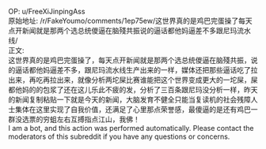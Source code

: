 
OP: u/FreeXiJinpingAss  
原始地址: /r/FakeYoumo/comments/1ep75ew/这世界真的是鸡巴完蛋操了每天点开新闻就是那两个选总统儍逼在脑殘共振说的逼话都他妈逼差不多跟尼玛流水线/  
正文:  
这世界真的是鸡巴完蛋操了，每天点开新闻就是那两个选总统儍逼在脑殘共振，说的逼话都他妈逼差不多，跟尼玛流水线生产出来的一样，媒体还把那些逼话吃了拉出来，再吃再拉出来，就像分析两坨屎比赛谁能把这个世界变成更大的一坨屎，屎都他妈的的包浆了还在这儿乐此不疲的发，分析了三百条跟尼玛没分析一样，昨天的新闻复制粘贴一下就是今天的新闻，大脑发育不健全只能当复读机的社会残障人士集体在这里实现了自我价值，还满足了心里那点荣誉感，最傻逼的是还有鸡巴一群没选票的穷蛆左右互搏指点江山，我佛！  
I am a bot, and this action was performed automatically. Please contact the moderators of this subreddit if you have any questions or concerns.
